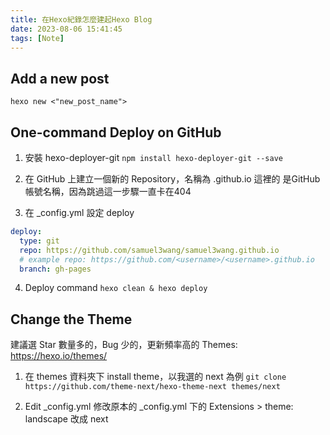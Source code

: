 ```yaml
---
title: 在Hexo紀錄怎麼建起Hexo Blog
date: 2023-08-06 15:41:45
tags: [Note]
---
```


## Add a new post
`hexo new <"new_post_name">`

## One-command Deploy on GitHub
1. 安裝 hexo-deployer-git
`npm install hexo-deployer-git --save`

2. 在 GitHub 上建立一個新的 Repository，名稱為 <username>.github.io
這裡的 <username> 是GitHub帳號名稱，因為跳過這一步驟一直卡在404

3. 在 _config.yml 設定 deploy
```yaml
deploy:
  type: git
  repo: https://github.com/samuel3wang/samuel3wang.github.io
  # example repo: https://github.com/<username>/<username>.github.io
  branch: gh-pages
```

4. Deploy command
`hexo clean & hexo deploy`

## Change the Theme
建議選 Star 數量多的，Bug 少的，更新頻率高的
Themes: https://hexo.io/themes/

1. 在 themes 資料夾下 install theme，以我選的 next 為例
`git clone https://github.com/theme-next/hexo-theme-next themes/next`

2. Edit _config.yml
修改原本的 _config.yml 下的 Extensions > theme: landscape 改成 next